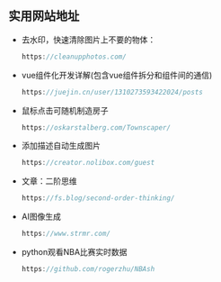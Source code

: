 ## 实用网站地址

- 去水印，快速清除图片上不要的物体：

  ```js
  https://cleanupphotos.com/
  ```

- vue组件化开发详解(包含vue组件拆分和组件间的通信)

  ```js
  https://juejin.cn/user/1310273593422024/posts
  ```

- 鼠标点击可随机制造房子

  ```js
  https://oskarstalberg.com/Townscaper/
  ```

- 添加描述自动生成图片

  ```js
  https://creator.nolibox.com/guest
  ```

- 文章：二阶思维

  ```js
  https://fs.blog/second-order-thinking/
  ```

- AI图像生成

  ```js
  https://www.strmr.com/
  ```

- python观看NBA比赛实时数据

  ```js
  https://github.com/rogerzhu/NBAsh
  ```

  